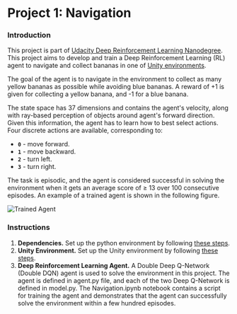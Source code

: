 [//]: # (Image References)

[image1]: https://user-images.githubusercontent.com/10624937/42135619-d90f2f28-7d12-11e8-8823-82b970a54d7e.gif "Trained Agent"

# Project 1: Navigation

### Introduction

This project is part of [Udacity Deep Reinforcement Learning Nanodegree](https://www.udacity.com/course/deep-reinforcement-learning-nanodegree--nd893). This project aims to develop and train a Deep Reinforcement Learning (RL) agent to navigate and collect bananas in one of [Unity environments](https://github.com/Unity-Technologies/ml-agents/blob/main/docs/Learning-Environment-Examples.md). 

The goal of the agent is to navigate in the environment to collect as many yellow bananas as possible while avoiding blue bananas. A reward of +1 is given for collecting a yellow banana, and -1 for a blue banana. 

The state space has 37 dimensions and contains the agent's velocity, along with ray-based perception of objects around agent's forward direction.  Given this information, the agent has to learn how to best select actions.  Four discrete actions are available, corresponding to:
- **`0`** - move forward.
- **`1`** - move backward.
- **`2`** - turn left.
- **`3`** - turn right.

The task is episodic, and the agent is considered successful in solving the environment when it gets an average score of $\geq$ 13 over 100 consecutive episodes. An example of a trained agent is shown in the following figure.

![Trained Agent][image1]

### Instructions

1. **Dependencies.** Set up the python environment by following [these steps](https://github.com/udacity/Value-based-methods#dependencies).   
2. **Unity Environment.** Set up the Unity environment by following [these steps](https://github.com/udacity/deep-reinforcement-learning/blob/master/p1_navigation/README.md).  
3. **Deep Reinforcement Learning Agent.** A Double Deep Q-Network (Double DQN) agent is used to solve the environment in this project. The agent is defined in agent.py file, and each of the two Deep Q-Network is defined in model.py. The Navigation.ipynb notebook contains a script for training the agent and demonstrates that the agent can successfully solve the environment within a few hundred episodes.

